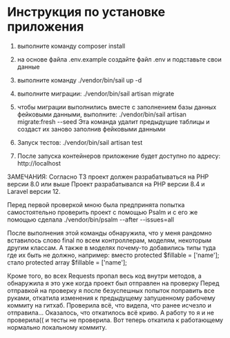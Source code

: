 #  Инструкция по установке приложения

1) выполните команду 
composer install

2) на основе файла .env.example создайте файл .env и подставьте свои данные

3) выполните команду 
./vendor/bin/sail up -d

4) выполните миграции:
./vendor/bin/sail artisan migrate

5) чтобы миграции выполнились вместе с заполнением базы данных фейковыми данными, выполните:
./vendor/bin/sail artisan migrate:fresh --seed
Эта команда удалит предыдущие таблицы и создаст их заново заполнив фейковыми данными

6) Запуск тестов:
./vendor/bin/sail artisan test

7) После запуска контейнеров приложение будет доступно по адресу:
http://localhost


ЗАМЕЧАНИЯ:
Согласно ТЗ проект должен разрабатываться на PHP версии 8.0 или выше
Проект разрабатывался на PHP версии 8.4 и Laravel версии 12.

Перед первой проверкой мною была предпринята попытка самостоятельно проверить проект с помощью Psalm
и с его же помощью сделала 
./vendor/bin/psalm --after --issues=all

После выполнения этой команды обнаружила, что у меня рандомно вставилось слово final 
по всем контроллерам, моделям, некоторым другим классам. А также в моделях почему-то добавились типы туда где их быть
не должно, например: вместо protected $fillable = ['name']; стало protected array $fillable = ['name'];

Кроме того, во всех Requests пропал весь код внутри методов, а обнаружила я это уже когда проект был отправлен на проверку
Перед отправкой на проверку я после безуспешных попыток поправить все руками, откатила изменения к предыдущему 
запушенному рабочему коммиту на гитхаб. Проверила всё, что видела, что ранее исчезло и отправила...
Оказалось, что откатилось всё криво. А работу то я и не проверила(( и тесты не проверила.
Вот теперь откатила к работающему нормально локальному коммиту.
